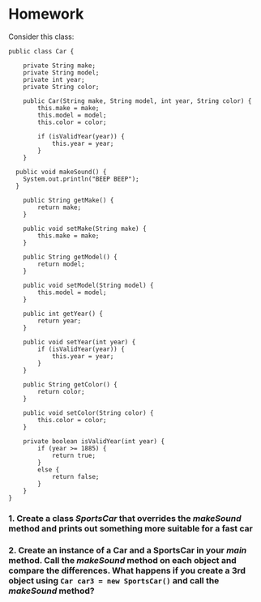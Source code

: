 # Homework

Consider this class:
```
public class Car {

	private String make;
	private String model;
	private int year;
	private String color;

	public Car(String make, String model, int year, String color) {
		this.make = make;
		this.model = model;
		this.color = color;

		if (isValidYear(year)) {
			this.year = year;
		}
	}
  
  public void makeSound() {
    System.out.println("BEEP BEEP");
  }
  
	public String getMake() {
		return make;
	}

	public void setMake(String make) {
		this.make = make;
	}

	public String getModel() {
		return model;
	}

	public void setModel(String model) {
		this.model = model;
	}

	public int getYear() {
		return year;
	}

	public void setYear(int year) {
		if (isValidYear(year)) {
			this.year = year;
		}
	}

	public String getColor() {
		return color;
	}

	public void setColor(String color) {
		this.color = color;
	}

	private boolean isValidYear(int year) {
		if (year >= 1885) {
			return true;
		}
		else {
			return false;
		}
	}
}
```
### 1. Create a class _SportsCar_ that overrides the _makeSound_ method and prints out something more suitable for a fast car

### 2. Create an instance of a Car and a SportsCar in your _main_ method. Call the _makeSound_ method on each object and compare the differences. What happens if you create a 3rd object using `Car car3 = new SportsCar()` and call the _makeSound_ method?
